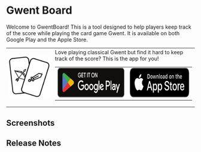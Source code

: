 # Gwent Board

Welcome to GwentBoard! This is a tool designed to help players keep track of the score while playing the card game Gwent. It is available on both Google Play and the Apple Store.

<table>
    <tr>
        <td><img alt="Gwent board icon" src="assets/icon.png" width="200"></td>
        <td>
            Love playing classical Gwent but find it hard to keep track of the score? This is the app for you!
            <table>
                <tr>
                    <td><a href="https://play.google.com/store/apps/details?id=cz.oborovec.gwentboard"><img alt="Get it on Google Play" src="docs/imgs/google_play.svg" height="80"/></a></td>
                    <td><a href="https://apps.apple.com/ba/app/gwent-board/id1643600320"><img alt="Get it on Apple Store" src="docs/imgs/app_store.svg" height="80"/></a></td>
                </tr>
            </table>
        </td>
    </tr>
</table>

## Screenshots

## Release Notes
